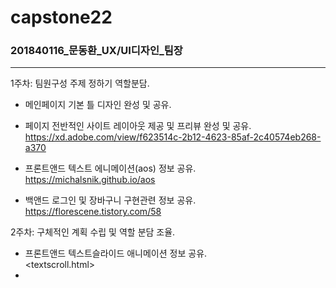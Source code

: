 # capstone22

### 201840116_문동환_UX/UI디자인_팀장

---  

1주차: 팀원구성 주제 정하기 역할분담.  
- 메인페이지 기본 틀 디자인 완성 및 공유.
- 페이지 전반적인 사이트 레이아웃 제공 및 프리뷰 완성 및 공유.  
<https://xd.adobe.com/view/f623514c-2b12-4623-85af-2c40574eb268-a370>

- 프론트앤드 텍스트 에니메이션(aos) 정보 공유.  
<https://michalsnik.github.io/aos>

- 백앤드 로그인 및 장바구니 구현관련 정보 공유.  
<https://florescene.tistory.com/58>

2주차: 구체적인 계획 수립 및 역할 분담 조율.
- 프론트앤드 텍스트슬라이드 애니메이션 정보 공유.  
<textscroll.html>
- 
